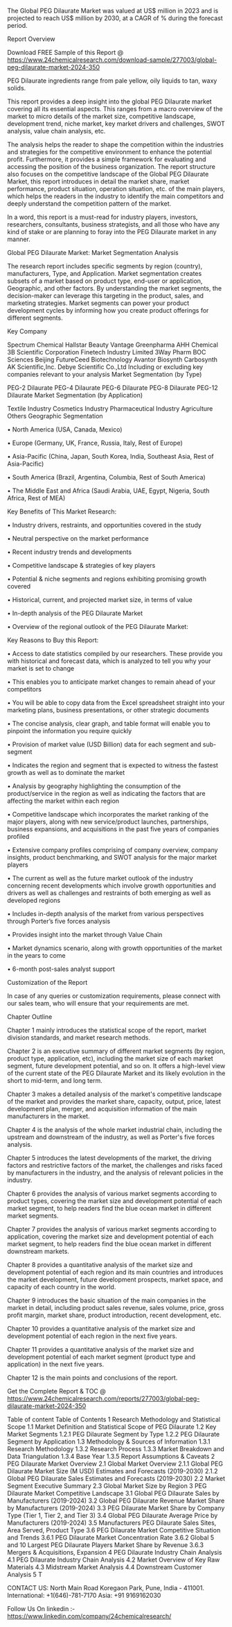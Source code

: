 The Global PEG Dilaurate Market was valued at US$ million in 2023 and is projected to reach US$ million by 2030, at a CAGR of % during the forecast period.

Report Overview

Download FREE Sample of this Report @ https://www.24chemicalresearch.com/download-sample/277003/global-peg-dilaurate-market-2024-350

PEG Dilaurate ingredients range from pale yellow, oily liquids to tan, waxy solids.

This report provides a deep insight into the global PEG Dilaurate market covering all its essential aspects. This ranges from a macro overview of the market to micro details of the market size, competitive landscape, development trend, niche market, key market drivers and challenges, SWOT analysis, value chain analysis, etc.

The analysis helps the reader to shape the competition within the industries and strategies for the competitive environment to enhance the potential profit. Furthermore, it provides a simple framework for evaluating and accessing the position of the business organization. The report structure also focuses on the competitive landscape of the Global PEG Dilaurate Market, this report introduces in detail the market share, market performance, product situation, operation situation, etc. of the main players, which helps the readers in the industry to identify the main competitors and deeply understand the competition pattern of the market.

In a word, this report is a must-read for industry players, investors, researchers, consultants, business strategists, and all those who have any kind of stake or are planning to foray into the PEG Dilaurate market in any manner.

Global PEG Dilaurate Market: Market Segmentation Analysis

The research report includes specific segments by region (country), manufacturers, Type, and Application. Market segmentation creates subsets of a market based on product type, end-user or application, Geographic, and other factors. By understanding the market segments, the decision-maker can leverage this targeting in the product, sales, and marketing strategies. Market segments can power your product development cycles by informing how you create product offerings for different segments.

Key Company

Spectrum Chemical
Hallstar Beauty
Vantage
Greenpharma
AHH Chemical
3B Scientific Corporation
Finetech Industry Limited
3Way Pharm
BOC Sciences
Beijing FutureCeed Biotechnology
Avantor
Biosynth Carbosynth
AK Scientific,Inc.
Debye Scientific Co.,Ltd
Including or excluding key companies relevant to your analysis
Market Segmentation (by Type)

PEG-2 Dilaurate
PEG-4 Dilaurate
PEG-6 Dilaurate
PEG-8 Dilaurate
PEG-12 Dilaurate
Market Segmentation (by Application)

Textile Industry
Cosmetics Industry
Pharmaceutical Industry
Agriculture
Others
Geographic Segmentation

• North America (USA, Canada, Mexico)

• Europe (Germany, UK, France, Russia, Italy, Rest of Europe)

• Asia-Pacific (China, Japan, South Korea, India, Southeast Asia, Rest of Asia-Pacific)

• South America (Brazil, Argentina, Columbia, Rest of South America)

• The Middle East and Africa (Saudi Arabia, UAE, Egypt, Nigeria, South Africa, Rest of MEA)

Key Benefits of This Market Research:

• Industry drivers, restraints, and opportunities covered in the study

• Neutral perspective on the market performance

• Recent industry trends and developments

• Competitive landscape & strategies of key players

• Potential & niche segments and regions exhibiting promising growth covered

• Historical, current, and projected market size, in terms of value

• In-depth analysis of the PEG Dilaurate Market

• Overview of the regional outlook of the PEG Dilaurate Market:

Key Reasons to Buy this Report:

• Access to date statistics compiled by our researchers. These provide you with historical and forecast data, which is analyzed to tell you why your market is set to change

• This enables you to anticipate market changes to remain ahead of your competitors

• You will be able to copy data from the Excel spreadsheet straight into your marketing plans, business presentations, or other strategic documents

• The concise analysis, clear graph, and table format will enable you to pinpoint the information you require quickly

• Provision of market value (USD Billion) data for each segment and sub-segment

• Indicates the region and segment that is expected to witness the fastest growth as well as to dominate the market

• Analysis by geography highlighting the consumption of the product/service in the region as well as indicating the factors that are affecting the market within each region

• Competitive landscape which incorporates the market ranking of the major players, along with new service/product launches, partnerships, business expansions, and acquisitions in the past five years of companies profiled

• Extensive company profiles comprising of company overview, company insights, product benchmarking, and SWOT analysis for the major market players

• The current as well as the future market outlook of the industry concerning recent developments which involve growth opportunities and drivers as well as challenges and restraints of both emerging as well as developed regions

• Includes in-depth analysis of the market from various perspectives through Porter’s five forces analysis

• Provides insight into the market through Value Chain

• Market dynamics scenario, along with growth opportunities of the market in the years to come

• 6-month post-sales analyst support

Customization of the Report

In case of any queries or customization requirements, please connect with our sales team, who will ensure that your requirements are met.

Chapter Outline

Chapter 1 mainly introduces the statistical scope of the report, market division standards, and market research methods.

Chapter 2 is an executive summary of different market segments (by region, product type, application, etc), including the market size of each market segment, future development potential, and so on. It offers a high-level view of the current state of the PEG Dilaurate Market and its likely evolution in the short to mid-term, and long term.

Chapter 3 makes a detailed analysis of the market's competitive landscape of the market and provides the market share, capacity, output, price, latest development plan, merger, and acquisition information of the main manufacturers in the market.

Chapter 4 is the analysis of the whole market industrial chain, including the upstream and downstream of the industry, as well as Porter's five forces analysis.

Chapter 5 introduces the latest developments of the market, the driving factors and restrictive factors of the market, the challenges and risks faced by manufacturers in the industry, and the analysis of relevant policies in the industry.

Chapter 6 provides the analysis of various market segments according to product types, covering the market size and development potential of each market segment, to help readers find the blue ocean market in different market segments.

Chapter 7 provides the analysis of various market segments according to application, covering the market size and development potential of each market segment, to help readers find the blue ocean market in different downstream markets.

Chapter 8 provides a quantitative analysis of the market size and development potential of each region and its main countries and introduces the market development, future development prospects, market space, and capacity of each country in the world.

Chapter 9 introduces the basic situation of the main companies in the market in detail, including product sales revenue, sales volume, price, gross profit margin, market share, product introduction, recent development, etc.

Chapter 10 provides a quantitative analysis of the market size and development potential of each region in the next five years.

Chapter 11 provides a quantitative analysis of the market size and development potential of each market segment (product type and application) in the next five years.

Chapter 12 is the main points and conclusions of the report.

Get the Complete Report & TOC @ https://www.24chemicalresearch.com/reports/277003/global-peg-dilaurate-market-2024-350

Table of content
Table of Contents
1 Research Methodology and Statistical Scope
1.1 Market Definition and Statistical Scope of PEG Dilaurate
1.2 Key Market Segments
1.2.1 PEG Dilaurate Segment by Type
1.2.2 PEG Dilaurate Segment by Application
1.3 Methodology & Sources of Information
1.3.1 Research Methodology
1.3.2 Research Process
1.3.3 Market Breakdown and Data Triangulation
1.3.4 Base Year
1.3.5 Report Assumptions & Caveats
2 PEG Dilaurate Market Overview
2.1 Global Market Overview
2.1.1 Global PEG Dilaurate Market Size (M USD) Estimates and Forecasts (2019-2030)
2.1.2 Global PEG Dilaurate Sales Estimates and Forecasts (2019-2030)
2.2 Market Segment Executive Summary
2.3 Global Market Size by Region
3 PEG Dilaurate Market Competitive Landscape
3.1 Global PEG Dilaurate Sales by Manufacturers (2019-2024)
3.2 Global PEG Dilaurate Revenue Market Share by Manufacturers (2019-2024)
3.3 PEG Dilaurate Market Share by Company Type (Tier 1, Tier 2, and Tier 3)
3.4 Global PEG Dilaurate Average Price by Manufacturers (2019-2024)
3.5 Manufacturers PEG Dilaurate Sales Sites, Area Served, Product Type
3.6 PEG Dilaurate Market Competitive Situation and Trends
3.6.1 PEG Dilaurate Market Concentration Rate
3.6.2 Global 5 and 10 Largest PEG Dilaurate Players Market Share by Revenue
3.6.3 Mergers & Acquisitions, Expansion
4 PEG Dilaurate Industry Chain Analysis
4.1 PEG Dilaurate Industry Chain Analysis
4.2 Market Overview of Key Raw Materials
4.3 Midstream Market Analysis
4.4 Downstream Customer Analysis
5 T

CONTACT US:
North Main Road Koregaon Park, Pune, India - 411001.
International: +1(646)-781-7170
Asia: +91 9169162030

Follow Us On linkedin :- https://www.linkedin.com/company/24chemicalresearch/
